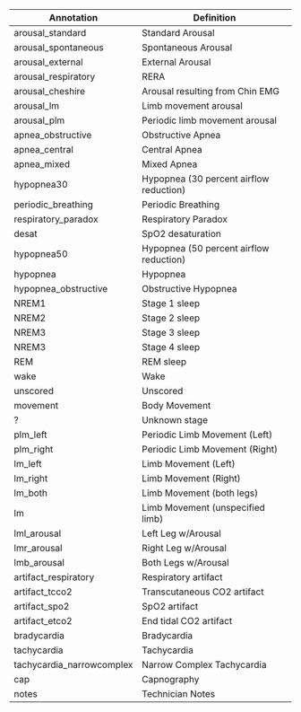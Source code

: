| Annotation                 | Definition                              |
| -------------------------- | --------------------------------------- |
| arousal\_standard          | Standard Arousal                        |
| arousal\_spontaneous       | Spontaneous Arousal                     |
| arousal\_external          | External Arousal                        |
| arousal\_respiratory       | RERA                                    |
| arousal\_cheshire          | Arousal resulting from Chin EMG         |
| arousal\_lm                | Limb movement arousal                   |
| arousal\_plm               | Periodic limb movement arousal          |
| apnea\_obstructive         | Obstructive Apnea                       |
| apnea\_central             | Central Apnea                           |
| apnea\_mixed               | Mixed Apnea                             |
| hypopnea30                 | Hypopnea (30 percent airflow reduction) |
| periodic\_breathing        | Periodic Breathing                      |
| respiratory\_paradox       | Respiratory Paradox                     |
| desat                      | SpO2 desaturation                       |
| hypopnea50                 | Hypopnea (50 percent airflow reduction) |
| hypopnea                   | Hypopnea                                |
| hypopnea\_obstructive      | Obstructive Hypopnea                    |
| NREM1                      | Stage 1 sleep                           |
| NREM2                      | Stage 2 sleep                           |
| NREM3                      | Stage 3 sleep                           |
| NREM3                      | Stage 4 sleep                           |
| REM                        | REM sleep                               |
| wake                       | Wake                                    |
| unscored                   | Unscored                                |
| movement                   | Body Movement                           |
| ?                          | Unknown stage                           |
| plm\_left                  | Periodic Limb Movement (Left)           |
| plm\_right                 | Periodic Limb Movement (Right)          |
| lm\_left                   | Limb Movement (Left)                    |
| lm\_right                  | Limb Movement (Right)                   |
| lm\_both                   | Limb Movement (both legs)               |
| lm                         | Limb Movement (unspecified limb)        |
| lml\_arousal               | Left Leg w/Arousal                      |
| lmr\_arousal               | Right Leg w/Arousal                     |
| lmb\_arousal               | Both Legs w/Arousal                     |
| artifact\_respiratory      | Respiratory artifact                    |
| artifact\_tcco2            | Transcutaneous CO2 artifact             |
| artifact\_spo2             | SpO2 artifact                           |
| artifact\_etco2            | End tidal CO2 artifact                  |
| bradycardia                | Bradycardia                             |
| tachycardia                | Tachycardia                             |
| tachycardia\_narrowcomplex | Narrow Complex Tachycardia              |
| cap                        | Capnography                             |
| notes                      | Technician Notes                        |
